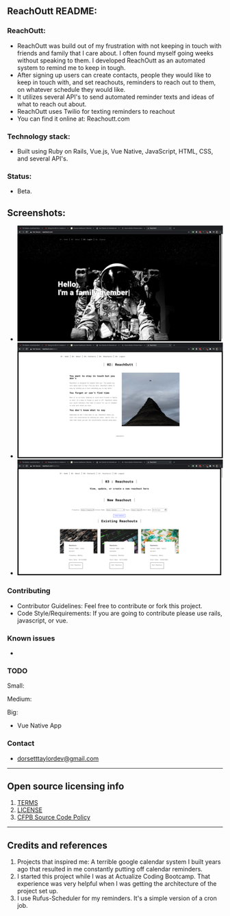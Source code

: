 ## ReachOutt README:

### ReachOutt:

- ReachOutt was build out of my frustration with not keeping in touch with friends and family that I care about. I often found myself going weeks without speaking to them. I developed ReachOutt as an automated system to remind me to keep in tough.
- After signing up users can create contacts, people they would like to keep in touch with, and set reachouts, reminders to reach out to them, on whatever schedule they would like.
- It utilizes several API's to send automated reminder texts and ideas of what to reach out about.
- ReachOutt uses Twilio for texting reminders to reachout
- You can find it online at: Reachoutt.com

### Technology stack:

- Built using Ruby on Rails, Vue.js, Vue Native, JavaScript, HTML, CSS, and several API's.

### Status:

- Beta.

## Screenshots:

- ![Home Page](/reachoutt_frontend/public/assets/images/ReachOutt_Home_screenshot.png "Home Page")
- ![About Page](/reachoutt_frontend/public/assets/images/ReachOutt_About_screenshot.png "About Page")
- ![Reachouts Page](/reachoutt_frontend/public/assets/images/ReachOutt_Reachout_screenshot.png "Reachouts Page")

### Contributing

- Contributor Guidelines: Feel free to contribute or fork this project.
- Code Style/Requirements: If you are going to contribute please use rails, javascript, or vue.

### Known issues

- 

### TODO

Small:

Medium: 

Big:
- Vue Native App

### Contact

- dorsetttaylordev@gmail.com

---

## Open source licensing info

1. [TERMS](TERMS.md)
2. [LICENSE](LICENSE)
3. [CFPB Source Code Policy](https://github.com/cfpb/source-code-policy/)

---

## Credits and references

1. Projects that inspired me: A terrible google calendar system I built years ago that resulted in me constantly putting off calendar reminders.
2. I started this project while I was at Actualize Coding Bootcamp. That experience was very helpful when I was getting the architecture of the project set up.
3. I use Rufus-Scheduler for my reminders. It's a simple version of a cron job.
